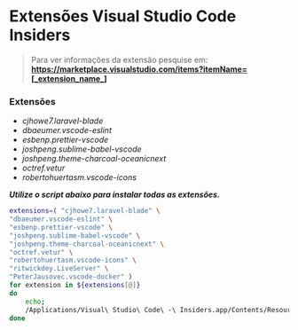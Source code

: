 # Extensões Visual Studio Code Insiders

> Para ver informações da extensão pesquise em: <br> **https://marketplace.visualstudio.com/items?itemName=[_extension_name_]** <br>

### Extensões

- *cjhowe7.laravel-blade*
- *dbaeumer.vscode-eslint*
- *esbenp.prettier-vscode*
- *joshpeng.sublime-babel-vscode*
- *joshpeng.theme-charcoal-oceanicnext*
- *octref.vetur*
- *robertohuertasm.vscode-icons*

**_Utilize o script abaixo para instalar todas as extensões._**

```bash
extensions=( "cjhowe7.laravel-blade" \
"dbaeumer.vscode-eslint" \
"esbenp.prettier-vscode" \
"joshpeng.sublime-babel-vscode" \
"joshpeng.theme-charcoal-oceanicnext" \
"octref.vetur" \
"robertohuertasm.vscode-icons" \
"ritwickdey.LiveServer" \
"PeterJausovec.vscode-docker" )
for extension in ${extensions[@]}
do
    echo;
    /Applications/Visual\ Studio\ Code\ -\ Insiders.app/Contents/Resources/app/bin/code --install-extension $extension
done
```
